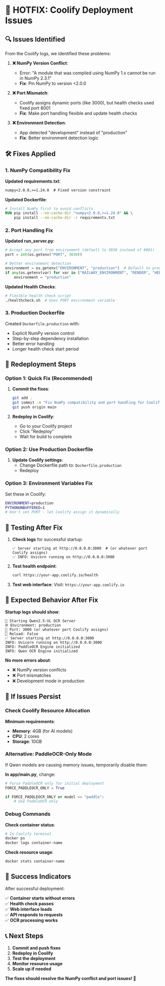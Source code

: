 # 🚨 HOTFIX: Coolify Deployment Issues

## 🔍 Issues Identified

From the Coolify logs, we identified these problems:

1. **❌ NumPy Version Conflict**: 
   - Error: "A module that was compiled using NumPy 1.x cannot be run in NumPy 2.3.1"
   - **Fix**: Pin NumPy to version <2.0.0

2. **❌ Port Mismatch**:
   - Coolify assigns dynamic ports (like 3000), but health checks used fixed port 8001
   - **Fix**: Make port handling flexible and update health checks

3. **❌ Environment Detection**:
   - App detected "development" instead of "production"
   - **Fix**: Better environment detection logic

## 🛠️ Fixes Applied

### 1. NumPy Compatibility Fix

**Updated requirements.txt**:
```txt
numpy<2.0.0,>=1.24.0  # Fixed version constraint
```

**Updated Dockerfile**:
```dockerfile
# Install NumPy first to avoid conflicts
RUN pip install --no-cache-dir "numpy<2.0.0,>=1.24.0" && \
    pip install --no-cache-dir -r requirements.txt
```

### 2. Port Handling Fix

**Updated run_server.py**:
```python
# Accept any port from environment (default to 3030 instead of 8001)
port = int(os.getenv("PORT", 3030))

# Better environment detection
environment = os.getenv("ENVIRONMENT", "production")  # Default to production
if any(os.getenv(var) for var in ["RAILWAY_ENVIRONMENT", "RENDER", "HEROKU_APP_NAME", "COOLIFY_APP_ID"]):
    environment = "production"
```

**Updated Health Checks**:
```bash
# Flexible health check script
./healthcheck.sh  # Uses PORT environment variable
```

### 3. Production Dockerfile

Created `Dockerfile.production` with:
- Explicit NumPy version control
- Step-by-step dependency installation
- Better error handling
- Longer health check start period

## 🚀 Redeployment Steps

### Option 1: Quick Fix (Recommended)

1. **Commit the fixes**:
   ```bash
   git add .
   git commit -m "Fix NumPy compatibility and port handling for Coolify deployment"
   git push origin main
   ```

2. **Redeploy in Coolify**:
   - Go to your Coolify project
   - Click "Redeploy"
   - Wait for build to complete

### Option 2: Use Production Dockerfile

1. **Update Coolify settings**:
   - Change Dockerfile path to: `Dockerfile.production`
   - Redeploy

### Option 3: Environment Variables Fix

Set these in Coolify:
```bash
ENVIRONMENT=production
PYTHONUNBUFFERED=1
# Don't set PORT - let Coolify assign it dynamically
```

## 🧪 Testing After Fix

1. **Check logs** for successful startup:
   ```
   ✅ Server starting at http://0.0.0.0:3000  # (or whatever port Coolify assigns)
   ✅ INFO: Uvicorn running on http://0.0.0.0:3000
   ```

2. **Test health endpoint**:
   ```bash
   curl https://your-app.coolify.io/health
   ```

3. **Test web interface**:
   Visit: `https://your-app.coolify.io`

## 🔧 Expected Behavior After Fix

**Startup logs should show**:
```
🚀 Starting Qwen2.5-VL OCR Server
🌐 Environment: production
🔧 Port: 3000 (or whatever port Coolify assigns)
🔄 Reload: False
✅ Server starting at http://0.0.0.0:3000
INFO: Uvicorn running on http://0.0.0.0:3000
INFO: PaddleOCR Engine initialized
INFO: Qwen OCR Engine initialized
```

**No more errors about**:
- ❌ NumPy version conflicts
- ❌ Port mismatches
- ❌ Development mode in production

## 🚨 If Issues Persist

### Check Coolify Resource Allocation

**Minimum requirements**:
- **Memory**: 4GB (for AI models)
- **CPU**: 2 cores
- **Storage**: 10GB

### Alternative: PaddleOCR-Only Mode

If Qwen models are causing memory issues, temporarily disable them:

**In app/main.py**, change:
```python
# Force PaddleOCR only for initial deployment
FORCE_PADDLEOCR_ONLY = True

if FORCE_PADDLEOCR_ONLY or model == "paddle":
    # Use PaddleOCR only
```

### Debug Commands

**Check container status**:
```bash
# In Coolify terminal
docker ps
docker logs container-name
```

**Check resource usage**:
```bash
docker stats container-name
```

## 🎯 Success Indicators

After successful deployment:

✅ **Container starts without errors**  
✅ **Health check passes**  
✅ **Web interface loads**  
✅ **API responds to requests**  
✅ **OCR processing works**  

## 📞 Next Steps

1. **Commit and push fixes**
2. **Redeploy in Coolify**
3. **Test the deployment**
4. **Monitor resource usage**
5. **Scale up if needed**

**The fixes should resolve the NumPy conflict and port issues! 🚀**
